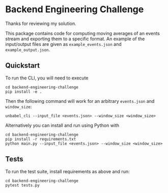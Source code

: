 # Backend Engineering Challenge

Thanks for reviewing my solution.

This package contains code for computing moving averages of an events stream and exporting them to a specific format.  An example of the input/output files are given as `example_events.json` and `example_output.json`.

## Quickstart

To run the CLI, you will need to execute

```
cd backend-engineering-challenge
pip install -e .
```

Then the following command will work for an arbitrary `events.json` and `window_size`:

```
unbabel_cli --input_file <events.json> --window_size <window_size>
```

Alternatively you can install and run using Python with

```
cd backend-engineering-challenge
pip install -r requirements.txt
python main.py --input_file <events.json> --window_size <window_size>
```

## Tests

To run the test suite, install requirements as above and run:

```
cd backend-engineering-challenge
pytest tests.py
```